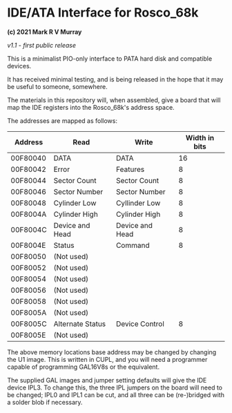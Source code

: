 # IDE/ATA Interface for Rosco_68k

**(c) 2021 Mark R V Murray**

_v1.1 - first public release_


This is a minimalist PIO-only interface to PATA hard disk and
compatible devices.

It has received minimal testing, and is being released in the hope
that it may be useful to someone, somewhere.

The materials in this repository will, when assembled, give a board
that will map the IDE registers into the Rosco_68k's address space.

The addresses are mapped as follows:

| Address | Read | Write | Width in bits |
--- | --- | --- | ---
| 00F80040 | DATA | DATA | 16 |
| 00F80042 | Error | Features | 8 |
| 00F80044 | Sector Count | Sector Count | 8 |
| 00F80046 | Sector Number | Sector Number | 8 |
| 00F80048 | Cylinder Low | Cyllinder Low | 8 |
| 00F8004A | Cylinder High | Cylinder High | 8 |
| 00F8004C | Device and Head | Device and Head | 8 |
| 00F8004E | Status | Command | 8 |
| 00F80050 | (Not used) | | |
| 00F80052 | (Not used) | | |
| 00F80054 | (Not used) | | |
| 00F80056 | (Not used) | | |
| 00F80058 | (Not used) | | |
| 00F8005A | (Not used) | | |
| 00F8005C | Alternate Status | Device Control | 8 |
| 00F8005E | (Not used) | | |

The above memory locations base address may be changed by changing
the U1 image.  This is written in CUPL, and you will need a programmer
capable of programming GAL16V8s or the equivalent.

The supplied GAL images and jumper setting defaults will give the
IDE device IPL3. To change this, the three IPL jumpers on the board
will need to be changed; IPL0 and IPL1 can be cut, and all three
can be (re-)bridged with a solder blob if necessary.
